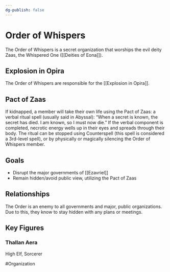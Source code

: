 ```yaml
---
dg-publish: false
---
```


# Order of Whispers
The Order of Whispers is a secret organization that worships the evil deity Zaas, the Whispered One ([[Deities of Eona]]). 

## Explosion in Opira
The Order of Whispers are responsible for the [[Explosion in Opira]]. 

## Pact of Zaas
If kidnapped, a member will take their own life using the Pact of Zaas: a verbal ritual spell (usually said in Abyssal): “When a secret is known, the secret has died. I am known, so I must now die.” If the verbal component is completed, necrotic energy wells up in their eyes and spreads through their body. The ritual can be stopped using Counterspell (this spell is considered a 3rd-level spell), or by physically or magically silencing the Order of Whispers member.

## Goals
- Disrupt the major governments of [[Ezavriel]]
- Remain hidden/avoid public view, utilizing the Pact of Zaas

## Relationships
The Order is an enemy to all governments and major, public organizations. Due to this, they know to stay hidden with any plans or meetings. 

## Key Figures
### Thallan Aera
High Elf, Sorcerer  

#Organization